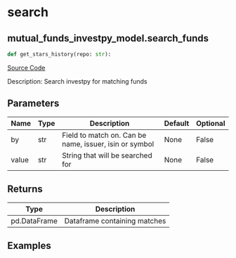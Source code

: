 # search

## mutual_funds_investpy_model.search_funds

```python
def get_stars_history(repo: str):
```
[Source Code](https://github.com/OpenBB-finance/OpenBBTerminal/tree/main/openbb_terminal/mutual_funds/investpy_model.py#L19)

Description: Search investpy for matching funds

## Parameters

| Name | Type | Description | Default | Optional |
| ---- | ---- | ----------- | ------- | -------- |
| by | str | Field to match on.  Can be name, issuer, isin or symbol | None | False |
| value | str | String that will be searched for | None | False |

## Returns

| Type | Description |
| ---- | ----------- |
| pd.DataFrame | Dataframe containing matches |

## Examples

